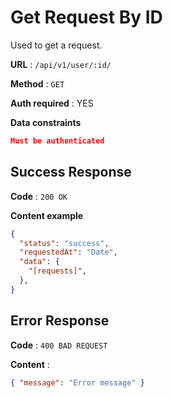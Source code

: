 # Get Request By ID

Used to get a request.

**URL** : `/api/v1/user/:id/`

**Method** : `GET`

**Auth required** : YES

**Data constraints**

```json
Must be authenticated
```

## Success Response

**Code** : `200 OK`

**Content example**

```json
{
  "status": "success",
  "requestedAt": "Date",
  "data": {
    "[requests]",
  },
}
```

## Error Response

**Code** : `400 BAD REQUEST`

**Content** :

```json
{ "message": "Error message" }
```
